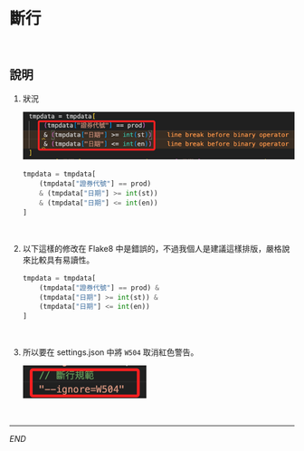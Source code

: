 # 斷行

<br>

## 說明

1. 狀況

    ![](images/img_01.png)

    ```python
    tmpdata = tmpdata[
        (tmpdata["證券代號"] == prod)
        & (tmpdata["日期"] >= int(st))
        & (tmpdata["日期"] <= int(en))
    ]
    ```

<br>

2. 以下這樣的修改在 Flake8 中是錯誤的，不過我個人是建議這樣排版，嚴格說來比較具有易讀性。

    ```python
    tmpdata = tmpdata[
        (tmpdata["證券代號"] == prod) &
        (tmpdata["日期"] >= int(st)) &
        (tmpdata["日期"] <= int(en))
    ]
    ```

<br>

3. 所以要在 settings.json 中將 `W504` 取消紅色警告。
    
    ![](images/img_02.png)

<br>

---

_END_